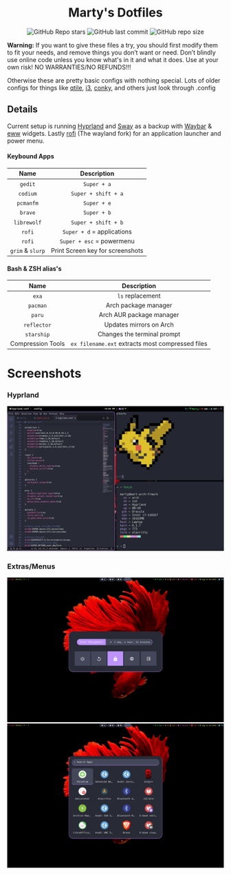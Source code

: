 <div align="center">

# Marty's Dotfiles

![GitHub Repo stars](https://img.shields.io/github/stars/Marty1820/dotfiles?style=for-the-badge&labelColor=44475a&color=bd93f9) ![GitHub last commit](https://img.shields.io/github/last-commit/Marty1820/dotfiles?style=for-the-badge&labelColor=44475a&color=bd93f9) ![GitHub repo size](https://img.shields.io/github/repo-size/Marty1820/dotfiles?style=for-the-badge&labelColor=44475a&color=bd93f9)

</div>

**Warning:** If you want to give these files a try, you should first modify them to fit your needs, and remove things you don’t want or need. Don’t blindly use online code unless you know what's in it and what it does. Use at your own risk! NO WARRANTIES/NO REFUNDS!!!

Otherwise these are pretty basic configs with nothing special. Lots of older configs for things like [qtile](http://www.qtile.org), [i3](https://i3wm.org/docs/), [conky](<https://en.wikipedia.org/wiki/Conky_(software)>), and others just look through .config

## Details

Current setup is running [Hyprland](https://hyprland.org/) and [Sway](https://swaywm.org/) as a backup with [Waybar](https://github.com/Alexays/Waybar) & [eww](https://elkowar.github.io/eww/eww.html) widgets. Lastly [rofi](https://github.com/davatorium/rofi) (The wayland fork) for an application launcher and power menu.

#### Keybound Apps

|       Name       |           Description            |
| :--------------: | :------------------------------: |
|     `gedit`      |           `Super + a`            |
|     `codium`     |       `Super + shift + a`        |
|    `pcmanfm`     |           `Super + e`            |
|     `brave`      |           `Super + b`            |
|   `librewolf`    |       `Super + shift + b`        |
|      `rofi`      |    `Super + d` = applications    |
|      `rofi`      |    `Super + esc` = powermenu     |
| `grim` & `slurp` | Print Screen key for screenshots |

#### Bash & ZSH alias's

|       Name        |                   Description                    |
| :---------------: | :----------------------------------------------: |
|       `exa`       |                 `ls` replacement                 |
|     `pacman`      |               Arch package manager               |
|      `paru`       |             Arch AUR package manager             |
|    `reflector`    |             Updates mirrors on Arch              |
|    `starship`     |           Changes the terminal prompt            |
| Compression Tools | `ex filename.ext` extracts most compressed files |

# Screenshots

### Hyprland

![screenshot](.screenshots/hyprland.png)

### Extras/Menus

![screenshot](.screenshots/logout-menu.png)
![screenshot](.screenshots/apps-menu.png)

